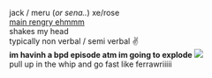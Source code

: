 jack / meru (*or sena..*) xe/rose  
[main rengry ehmmm](https://rentry.org/scenario_liar)  
shakes my head  
typically non verbal / semi verbal ✌  
**im havinh a bpd episode atm im going to explode** ![](https://cdn.discordapp.com/attachments/729124835296280689/1087785064059916319/image.png)  
pull up in the whip and go fast like ferrawriiiii  
